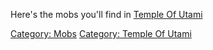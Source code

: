 Here's the mobs you'll find in [ Temple Of
Utami](:Category:_Temple_Of_Utami "wikilink")

[Category: Mobs](Category:_Mobs "wikilink") [Category: Temple Of
Utami](Category:_Temple_Of_Utami "wikilink")
